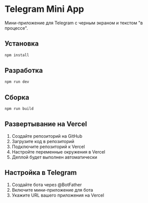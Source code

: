 # Telegram Mini App

Мини-приложение для Telegram с черным экраном и текстом "в процессе".

## Установка

```bash
npm install
```

## Разработка

```bash
npm run dev
```

## Сборка

```bash
npm run build
```

## Развертывание на Vercel

1. Создайте репозиторий на GitHub
2. Загрузите код в репозиторий
3. Подключите репозиторий к Vercel
4. Настройте переменные окружения в Vercel
5. Деплой будет выполнен автоматически

## Настройка в Telegram

1. Создайте бота через @BotFather
2. Включите мини-приложение для бота
3. Укажите URL вашего приложения на Vercel 